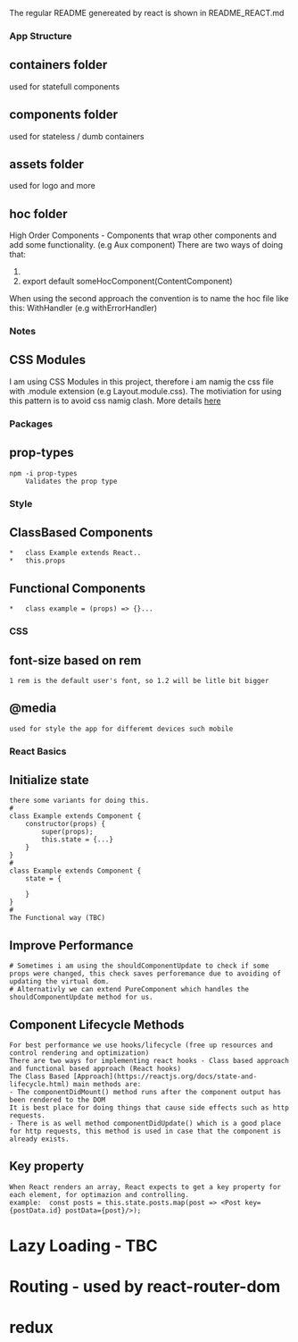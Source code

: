 The regular README genereated by react is shown in README_REACT.md

### App Structure

## containers folder 
used for statefull components
## components folder 
 used for stateless / dumb containers
## assets folder
 used for logo and more
## hoc folder
 High Order Components - Components that wrap other components and add some functionality. (e.g Aux component)
 There are two ways of doing that:
 1) <someHocComponent> <ContentComponent/> </someHocComponent>
 2) export default someHocComponent(ContentComponent)
 
 When using the second approach the convention is to name the hoc file like this: With<HOC>Handler (e.g withErrorHandler)

 ### Notes
 ## CSS Modules
 I am using CSS Modules in this project, therefore i am namig the css file with .module extension (e.g Layout.module.css).
 The motiviation for using this pattern is to avoid css namig clash. More details [here](https://create-react-app.dev/docs/adding-a-css-modules-stylesheet/) 

 ### Packages
 ## prop-types
    npm -i prop-types
        Validates the prop type

### Style
## ClassBased Components
    *   class Example extends React..
    *   this.props
## Functional Components
    *   class example = (props) => {}...


### CSS
## font-size based on rem 
    1 rem is the default user's font, so 1.2 will be litle bit bigger
## @media
    used for style the app for differemt devices such mobile

### React Basics
## Initialize state
    there some variants for doing this.
    #
    class Example extends Component {
        constructor(props) {
            super(props);
            this.state = {...}
        }
    }
    #
    class Example extends Component {
        state = {
            
        }
    }
    #
    The Functional way (TBC)
##  Improve Performance
    # Sometimes i am using the shouldComponentUpdate to check if some props were changed, this check saves perforemance due to avoiding of updating the virtual dom.
    # Alternativly we can extend PureComponent which handles the shouldComponentUpdate method for us.
## Component Lifecycle Methods
    For best performance we use hooks/lifecycle (free up resources and control rendering and optimization)
    There are two ways for implementing react hooks - Class based approach and functional based approach (React hooks)
    The Class Based [Approach](https://reactjs.org/docs/state-and-lifecycle.html) main methods are:
    - The componentDidMount() method runs after the component output has been rendered to the DOM
    It is best place for doing things that cause side effects such as http requests.
    - There is as well method componentDidUpdate() which is a good place for http requests, this method is used in case that the component is already exists.

## Key property
    When React renders an array, React expects to get a key property for each element, for optimazion and controlling.
    example:  const posts = this.state.posts.map(post => <Post key={postData.id} postData={post}/>);

#   Lazy Loading - TBC

#   Routing - used by react-router-dom

#   redux